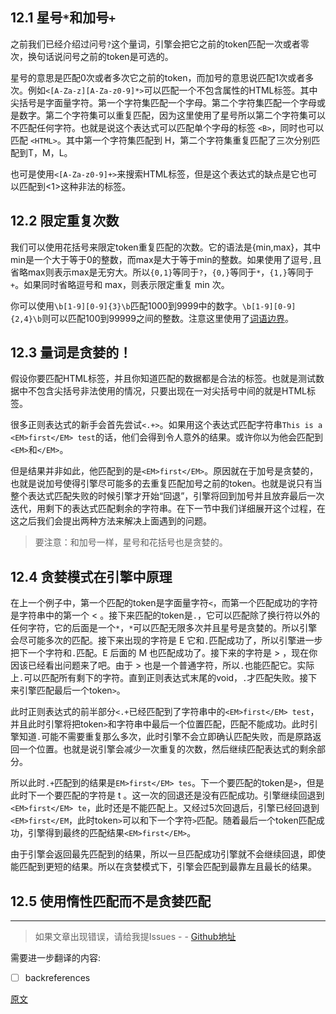 ## 12.1 星号`*`和加号`+`
之前我们已经介绍过问号`?`这个量词，引擎会把它之前的token匹配一次或者零次，换句话说问号之前的token是可选的。

星号的意思是匹配0次或者多次它之前的token，而加号的意思说匹配1次或者多次。例如`<[A-Za-z][A-Za-z0-9]*>`可以匹配一个不包含属性的HTML标签。其中尖括号是字面量字符。第一个字符集匹配一个字母。第二个字符集匹配一个字母或是数字。第二个字符集可以重复匹配，因为这里使用了星号所以第二个字符集可以不匹配任何字符。也就是说这个表达式可以匹配单个字母的标签 `<B>`，同时也可以匹配 `<HTML>`。其中第一个字符集匹配到 H，第二个字符集重复匹配了三次分别匹配到T，M，L。

也可是使用`<[A-Za-z0-9]+>`来搜索HTML标签，但是这个表达式的缺点是它也可以匹配到<1>这种非法的标签。

## 12.2 限定重复次数
我们可以使用花括号来限定token重复匹配的次数。它的语法是{min,max}，其中min是一个大于等于0的整数，而max是大于等于min的整数。如果使用了逗号`,`且省略max则表示max是无穷大。所以`{0,1}`等同于`?`，`{0,}`等同于`*`，`{1,}`等同于`+`。如果同时省略逗号和 max，则表示限定重复 min 次。

你可以使用`\b[1-9][0-9]{3}\b`匹配1000到9999中的数字。`\b[1-9][0-9]{2,4}\b`则可以匹配100到99999之间的整数。注意这里使用了[词语边界](./009-词语边界.md)。

## 12.3 量词是贪婪的！
假设你要匹配HTML标签，并且你知道匹配的数据都是合法的标签。也就是测试数据中不包含尖括号非法使用的情况，只要出现在一对尖括号中间的就是HTML标签。

很多正则表达式的新手会首先尝试`<.+>`。如果用这个表达式匹配字符串`This is a <EM>first</EM> test`的话，他们会得到令人意外的结果。或许你以为他会匹配到`<EM>`和`</EM>`。

但是结果并非如此，他匹配到的是`<EM>first</EM>`。原因就在于加号是贪婪的，也就是说加号使得引擎尽可能多的去重复匹配加号之前的token。也就是说只有当整个表达式匹配失败的时候引擎才开始“回退”，引擎将回到加号并且放弃最后一次迭代，用剩下的表达式匹配剩余的字符串。在下一节中我们详细展开这个过程，在这之后我们会提出两种方法来解决上面遇到的问题。

> 要注意：和加号一样，星号和花括号也是贪婪的。

## 12.4 贪婪模式在引擎中原理
在上一个例子中，第一个匹配的token是字面量字符`<`，而第一个匹配成功的字符是字符串中的第一个 < 。接下来匹配的token是`.`，它可以匹配除了换行符以外的任何字符，它的后面是一个`*`，`*`可以匹配无限多次并且星号是贪婪的。所以引擎会尽可能多次的匹配。接下来出现的字符是 E 它和`.`匹配成功了，所以引擎进一步把下一个字符和`.`匹配。E 后面的 M 也匹配成功了。接下来的字符是 > ，现在你因该已经看出问题来了吧。由于 > 也是一个普通字符，所以`.`也能匹配它。实际上`.`可以匹配所有剩下的字符。直到正则表达式末尾的void，`.`才匹配失败。接下来引擎匹配最后一个token`>`。

此时正则表达式的前半部分`<.+`已经匹配到了字符串中的`<EM>first</EM> test`，并且此时引擎将把token`>`和字符串中最后一个位置匹配，匹配不能成功。此时引擎知道`.`可能不需要重复那么多次，此时引擎不会立即确认匹配失败，而是原路返回一个位置。也就是说引擎会减少一次重复的次数，然后继续匹配表达式的剩余部分。

所以此时`.+`匹配到的结果是`EM>first</EM> tes`。下一个要匹配的token是`>`，但是此时下一个要匹配的字符是 t 。这一次的回退还是没有匹配成功。引擎继续回退到`<EM>first</EM> te`，此时还是不能匹配上。又经过5次回退后，引擎已经回退到`<EM>first</EM`，此时token`>`可以和下一个字符`>`匹配。随着最后一个token匹配成功，引擎得到最终的匹配结果`<EM>first</EM>`。

由于引擎会返回最先匹配到的结果，所以一旦匹配成功引擎就不会继续回退，即使能匹配到更短的结果。所以在贪婪模式下，引擎会匹配到最靠左且最长的结果。

## 12.5 使用惰性匹配而不是贪婪匹配

---

> 如果文章出现错误，请给我提Issues - -
[Github地址](https://github.com/SBDavid/How-a-Regex-Engine-Works-Internally)

需要进一步翻译的内容: 
- [ ] backreferences

[原文](https://www.regular-expressions.info/repeat.html)